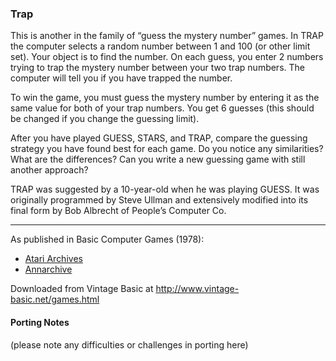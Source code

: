 ### Trap

This is another in the family of “guess the mystery number” games. In TRAP the computer selects a random number between 1 and 100 (or other limit set). Your object is to find the number. On each guess, you enter 2 numbers trying to trap the mystery number between your two trap numbers. The computer will tell you if you have trapped the number.

To win the game, you must guess the mystery number by entering it as the same value for both of your trap numbers. You get 6 guesses (this should be changed if you change the guessing limit).

After you have played GUESS, STARS, and TRAP, compare the guessing strategy you have found best for each game. Do you notice any similarities? What are the differences? Can you write a new guessing game with still another approach?

TRAP was suggested by a 10-year-old when he was playing GUESS. It was originally programmed by Steve Ullman and extensively modified into its final form by Bob Albrecht of People’s Computer Co.

---

As published in Basic Computer Games (1978):
- [Atari Archives](https://www.atariarchives.org/basicgames/showpage.php?page=176)
- [Annarchive](https://annarchive.com/files/Basic_Computer_Games_Microcomputer_Edition.pdf#page=191)


Downloaded from Vintage Basic at
http://www.vintage-basic.net/games.html

#### Porting Notes

(please note any difficulties or challenges in porting here)
